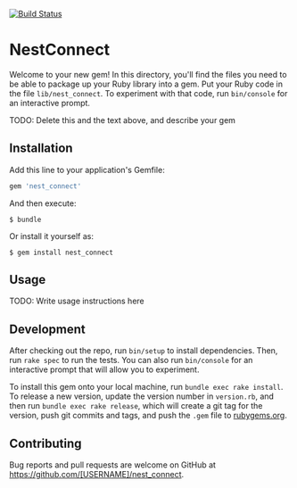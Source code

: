 [![Build Status](https://travis-ci.org/karlentwistle/nest_connect.svg?branch=master)](https://travis-ci.org/karlentwistle/nest_connect)

# NestConnect

Welcome to your new gem! In this directory, you'll find the files you need to be able to package up your Ruby library into a gem. Put your Ruby code in the file `lib/nest_connect`. To experiment with that code, run `bin/console` for an interactive prompt.

TODO: Delete this and the text above, and describe your gem

## Installation

Add this line to your application's Gemfile:

```ruby
gem 'nest_connect'
```

And then execute:

    $ bundle

Or install it yourself as:

    $ gem install nest_connect

## Usage

TODO: Write usage instructions here

## Development

After checking out the repo, run `bin/setup` to install dependencies. Then, run `rake spec` to run the tests. You can also run `bin/console` for an interactive prompt that will allow you to experiment.

To install this gem onto your local machine, run `bundle exec rake install`. To release a new version, update the version number in `version.rb`, and then run `bundle exec rake release`, which will create a git tag for the version, push git commits and tags, and push the `.gem` file to [rubygems.org](https://rubygems.org).

## Contributing

Bug reports and pull requests are welcome on GitHub at https://github.com/[USERNAME]/nest_connect.
